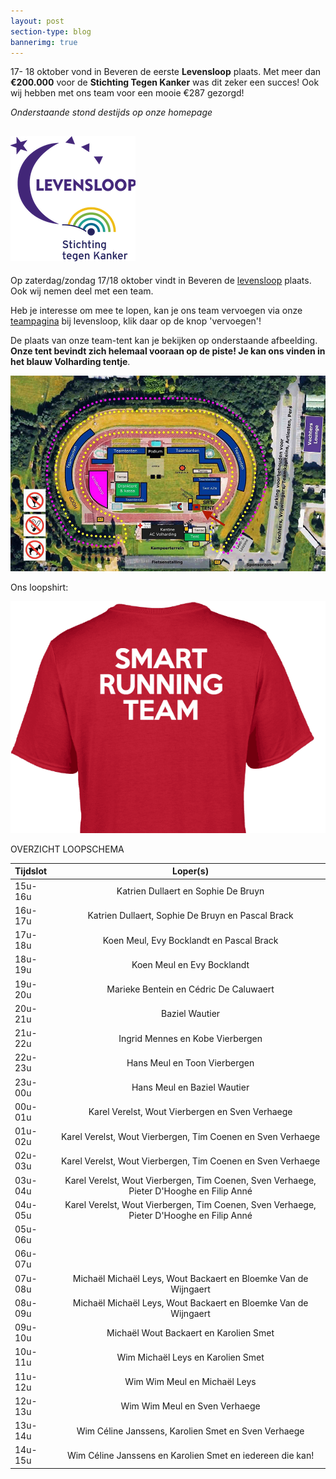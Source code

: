 ```yaml
---
layout: post
section-type: blog
bannerimg: true
---
```


17- 18 oktober vond in Beveren de eerste **Levensloop** plaats. Met meer dan **€200.000** voor de **Stichting Tegen Kanker** was dit zeker een succes! Ook wij hebben met ons team voor een mooie €287 gezorgd!

<!--more-->

*Onderstaande stond destijds op onze homepage*

## ![logo levensloop](/img/levensloop.png)


Op zaterdag/zondag 17/18 oktober vindt in Beveren de [levensloop](http://www.levensloop.be/beveren) plaats. Ook wij nemen deel met een team.

Heb je interesse om mee te lopen, kan je ons team vervoegen via onze [teampagina](http://www.levensloop.be/teams/smart-running-team) bij levensloop, klik daar op de knop 'vervoegen'!

De plaats van onze team-tent kan je bekijken op onderstaande afbeelding.
 **Onze tent bevindt zich helemaal vooraan op de piste! Je kan ons vinden in het blauw Volharding tentje**.

![plattegrond levensloop](/img/levensloop_plattegrond.jpg)

Ons loopshirt:

![shirt srt](/img/shirt.png)

OVERZICHT LOOPSCHEMA

|Tijdslot|Loper(s)|
|:---|:---:|
|15u-16u|Katrien Dullaert en Sophie De Bruyn|
|16u-17u|Katrien Dullaert, Sophie De Bruyn en Pascal Brack|
|17u-18u|Koen Meul, Evy Bocklandt en Pascal Brack|
|18u-19u|Koen Meul en Evy Bocklandt|
|19u-20u|Marieke Bentein en Cédric De Caluwaert|
|20u-21u|Baziel Wautier|
|21u-22u|Ingrid Mennes en Kobe Vierbergen|
|22u-23u|Hans Meul en Toon Vierbergen|
|23u-00u|Hans Meul en Baziel Wautier|
|00u-01u|Karel Verelst, Wout Vierbergen en Sven Verhaege|
|01u-02u|Karel Verelst, Wout Vierbergen, Tim Coenen en Sven Verhaege|
|02u-03u|Karel Verelst, Wout Vierbergen, Tim Coenen en Sven Verhaege|
|03u-04u|Karel Verelst, Wout Vierbergen, Tim Coenen, Sven Verhaege, Pieter D'Hooghe en Filip Anné|
|04u-05u|Karel Verelst, Wout Vierbergen, Tim Coenen, Sven Verhaege, Pieter D'Hooghe en Filip Anné|
|05u-06u||
|06u-07u||
|07u-08u|Michaël	Michaël Leys, Wout Backaert en Bloemke Van de Wijngaert|
|08u-09u|Michaël	Michaël Leys, Wout Backaert en Bloemke Van de Wijngaert|
|09u-10u|Michaël	Wout Backaert en Karolien Smet|
|10u-11u|Wim	Michaël Leys en Karolien Smet|
|11u-12u|Wim	Wim Meul en Michaël Leys|
|12u-13u|Wim	Wim Meul en Sven Verhaege|
|13u-14u|Wim	Céline Janssens, Karolien Smet en Sven Verhaege|
|14u-15u|Wim	Céline Janssens en Karolien Smet en iedereen die kan!|
